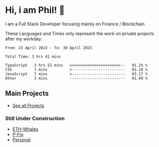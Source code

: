 # Hi, i am Phil! 👋
I am a Full Stack Developer focusing mainly on Finance / Blockchain

These Languages and Times only represent the work on private projects after my workday.
<!--START_SECTION:waka-->

```text
From: 23 April 2023 - To: 30 April 2023

Total Time: 3 hrs 41 mins

TypeScript   3 hrs 22 mins   >>>>>>>>>>>>>>>>>>>>>>>--   91.24 %
CSS          7 mins          >------------------------   03.18 %
JavaScript   7 mins          >------------------------   03.17 %
Other        3 mins          -------------------------   01.49 %
```

<!--END_SECTION:waka-->

## Main Projects
- [See all Projects](https://www.github.com/phil-schmidtke/projects)
### Still Under Construction
- [ETH-Whales](https://www.eth-whales.com)
- [P-Fin](https://www.p-fin.de)
- [Personal](https://www.phil-schmidtke.de)
